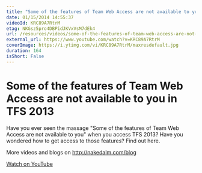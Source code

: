 ```yaml
---
title: "Some of the features of Team Web Access are not available to you in TFS 2013"
date: 01/15/2014 14:55:37
videoId: KRC89A7RtrM
etag: NKGsz5pro4DBPidJKVxVsM7dEk4
url: /resources/videos/some-of-the-features-of-team-web-access-are-not-available-to-you-in-tfs-2013
external_url: https://www.youtube.com/watch?v=KRC89A7RtrM
coverImage: https://i.ytimg.com/vi/KRC89A7RtrM/maxresdefault.jpg
duration: 164
isShort: False
---
```


# Some of the features of Team Web Access are not available to you in TFS 2013

Have you ever seen the massage "Some of the features of Team Web Access are not available to you" when you access TFS 2013? Have you wondered how to get access to those features? Find out here.

More videos and blogs on http://nakedalm.com/blog

[Watch on YouTube](https://www.youtube.com/watch?v=KRC89A7RtrM)
